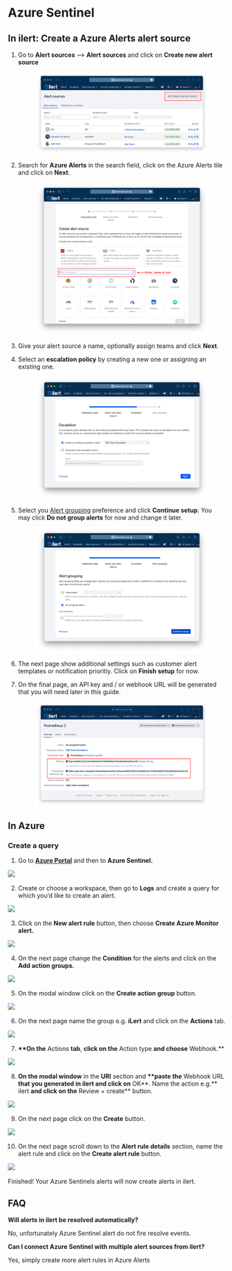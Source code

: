# Azure Sentinel

## In ilert: Create a Azure Alerts alert source <a href="#in-ilert" id="in-ilert"></a>

1.  Go to **Alert sources** --> **Alert sources** and click on **Create new alert source**

    <figure><img src="../../.gitbook/assets/Screenshot 2023-08-28 at 10.21.10.png" alt=""><figcaption></figcaption></figure>
2.  Search for **Azure Alerts** in the search field, click on the Azure Alerts tile and click on **Next**.&#x20;

    <figure><img src="../../.gitbook/assets/Screenshot 2023-08-28 at 10.24.23.png" alt=""><figcaption></figcaption></figure>
3. Give your alert source a name, optionally assign teams and click **Next**.
4.  Select an **escalation policy** by creating a new one or assigning an existing one.

    <figure><img src="../../.gitbook/assets/Screenshot 2023-08-28 at 11.37.47.png" alt=""><figcaption></figcaption></figure>
5.  Select you [Alert grouping](../../alerting/alert-sources.md#alert-grouping) preference and click **Continue setup**. You may click **Do not group alerts** for now and change it later.&#x20;

    <figure><img src="../../.gitbook/assets/Screenshot 2023-08-28 at 11.38.24.png" alt=""><figcaption></figcaption></figure>
6. The next page show additional settings such as customer alert templates or notification prioritiy. Click on **Finish setup** for now.
7.  On the final page, an API key and / or webhook URL will be generated that you will need later in this guide.

    <figure><img src="../../.gitbook/assets/Screenshot 2023-08-28 at 11.47.34 (1).png" alt=""><figcaption></figcaption></figure>

## In Azure <a href="#in-splunk" id="in-splunk"></a>

### Create a query <a href="#create-action-sequences" id="create-action-sequences"></a>

1. Go to [**Azure Portal**](https://portal.azure.com) and then to **Azure Sentinel.**

![](<../../.gitbook/assets/Home\_-\_Microsoft\_Azure (1).png>)

2. Create or choose a workspace, then go to **Logs** and create a query for which you’d like to create an alert.

![](../../.gitbook/assets/Azure\_Sentinel\_-\_Microsoft\_Azure.png)

3. Click on the **New alert rule** button, then choose **Create Azure Monitor alert.**

![](<../../.gitbook/assets/Azure\_Sentinel\_-\_Microsoft\_Azure (1).png>)

4. On the next page change the **Condition** for the alerts and click on the **Add action groups.**

![](../../.gitbook/assets/Create\_alert\_rule\_-\_Microsoft\_Azure.png)

5. On the modal window click on the **Create action group** button.

![](../../.gitbook/assets/Select\_an\_action\_group\_to\_attach\_to\_this\_alert\_rule\_-\_Microsoft\_Azure.png)

6. On the next page name the group e.g. **iLert** and click on the **Actions** tab.

![](../../.gitbook/assets/Create\_action\_group\_-\_Microsoft\_Azure.png)

7. **\*\*On the** Actions **tab**, **click on the** Action type **and choose** Webhook.\*\*

![](<../../.gitbook/assets/Create\_action\_group\_-\_Microsoft\_Azure (1).png>)

8. **On the modal window** in the **URI** section and **\*\*paste the** Webhook URL **that you generated in ilert and click on** OK\*\*. Name the action e.g.\*\* ilert **and click on the** Review + create\*\* button.

![](../../.gitbook/assets/Webhook\_-\_Microsoft\_Azure.png)

9. On the next page click on the **Create** button.

![](<../../.gitbook/assets/Create\_action\_group\_-\_Microsoft\_Azure (2).png>)

10. On the next page scroll down to the **Alert rule details** section, name the alert rule and click on the **Create alert rule** button.

![](<../../.gitbook/assets/Create\_alert\_rule\_-\_Microsoft\_Azure (1).png>)

Finished! Your Azure Sentinels alerts will now create alerts in ilert.

## FAQ <a href="#faq" id="faq"></a>

**Will alerts in ilert be resolved automatically?**

No, unfortunately Azure Sentinel alert do not fire resolve events.

**Can I connect Azure Sentinel with multiple alert sources from ilert?**

Yes, simply create more alert rules in Azure Alerts
